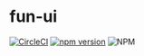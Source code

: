 # fun-ui
[![CircleCI](https://circleci.com/gh/voiceu-zuixin/fun-ui-test/tree/main.svg?style=svg)](https://circleci.com/gh/voiceu-zuixin/fun-ui-test/tree/main)
[![npm version](https://badge.fury.io/js/fan9-ui.svg)](https://badge.fury.io/js/fan9-ui)
![NPM](https://img.shields.io/npm/l/fan9-ui)